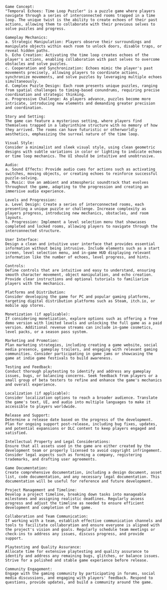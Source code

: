 	Game Concept:
	"Temporal Echoes: Time Loop Puzzler" is a puzzle game where players navigate through a series of interconnected rooms trapped in a time loop. The unique twist is the ability to create echoes of their past actions, allowing them to collaborate with their previous selves to solve puzzles and progress.

	Gameplay Mechanics:
	a. Strategic Manipulation: Players observe their surroundings and manipulate objects within each room to unlock doors, disable traps, or reveal hidden paths.
	b. Echo Creation: Activating the time loop creates echoes of the player's actions, enabling collaboration with past selves to overcome obstacles and solve puzzles.
	c. Cooperation and Synchronization: Echoes mimic the player's past movements precisely, allowing players to coordinate actions, synchronize movements, and solve puzzles by leveraging multiple echoes simultaneously.
	d. Complex Puzzle Design: Each room presents unique puzzles, ranging from spatial challenges to timing-based conundrums, requiring precise coordination and strategic thinking.
	e. Progressive Challenge: As players advance, puzzles become more intricate, introducing new elements and demanding greater precision and coordination.

	Story and Setting:
	The game can feature a mysterious setting, where players find themselves trapped in a labyrinthine structure with no memory of how they arrived. The rooms can have futuristic or otherworldly aesthetics, emphasizing the surreal nature of the time loop.

	Visual Style:
	Consider a minimalist and sleek visual style, using clean geometric designs with subtle variations in color or lighting to indicate echoes or time loop mechanics. The UI should be intuitive and unobtrusive.

	Audio:
	a. Sound Effects: Provide audio cues for actions such as activating switches, moving objects, or creating echoes to reinforce successful puzzle-solving.
	b. Music: Use an ambient and atmospheric soundtrack that evolves throughout the game, adapting to the progression and creating an immersive audio experience.

	Levels and Progression:
	a. Level Design: Create a series of interconnected rooms, each presenting a unique puzzle or challenge. Increase complexity as players progress, introducing new mechanics, obstacles, and room layouts.
	b. Progression: Implement a level selection menu that showcases completed and locked rooms, allowing players to navigate through the interconnected structure.

	User Interface:
	Design a clean and intuitive user interface that provides essential information without being intrusive. Include elements such as a start screen, level selection menu, and in-game HUD displaying relevant information like the number of echoes, level progress, and hints.

	Controls:
	Define controls that are intuitive and easy to understand, ensuring smooth character movement, object manipulation, and echo creation. Provide clear instructions and optional tutorials to familiarize players with the mechanics.

	Platforms and Distribution:
	Consider developing the game for PC and popular gaming platforms, targeting digital distribution platforms such as Steam, itch.io, or mobile app stores.

	Monetization (if applicable):
	If considering monetization, explore options such as offering a free demo version with limited levels and unlocking the full game as a paid version. Additional revenue streams can include in-game cosmetics, level packs, or a season pass system.

	Marketing and Promotion:
	Plan marketing strategies, including creating a game website, social media presence, gameplay trailers, and engaging with relevant gaming communities. Consider participating in game jams or showcasing the game at indie game festivals to build awareness.

	Testing and Feedback:
	Conduct thorough playtesting to identify and address any gameplay issues, bugs, or balancing concerns. Seek feedback from players or a small group of beta testers to refine and enhance the game's mechanics and overall experience.
	
	Localization (if applicable):
	Consider localization options to reach a broader audience. Translate the game's text, UI, and audio into multiple languages to make it accessible to players worldwide.

	Release and Support:
	Determine a release date based on the progress of the development. Plan for ongoing support post-release, including bug fixes, updates, and potential expansions or DLC content to keep players engaged and satisfied.

	Intellectual Property and Legal Considerations:
	Ensure that all assets used in the game are either created by the development team or properly licensed to avoid copyright infringement. Consider legal aspects such as forming a company, registering trademarks, and drafting user agreements.

	Game Documentation:
	Create comprehensive documentation, including a design document, asset list, code documentation, and any necessary legal documentation. This documentation will be useful for reference and future development.

	Project Management and Timeline:
	Develop a project timeline, breaking down tasks into manageable milestones and assigning realistic deadlines. Regularly assess progress and adjust the timeline as needed to ensure efficient development and completion of the game.

	Collaboration and Team Communication:
	If working with a team, establish effective communication channels and tools to facilitate collaboration and ensure everyone is aligned with the project's vision and goals. Regularly schedule team meetings or check-ins to address any issues, discuss progress, and provide support.

	Playtesting and Quality Assurance:
	Allocate time for extensive playtesting and quality assurance to identify and address any remaining bugs, glitches, or balance issues. Strive for a polished and stable game experience before release.

	Community Engagement:
	Engage with the gaming community by participating in forums, social media discussions, and engaging with players' feedback. Respond to questions, provide updates, and build a community around the game.
